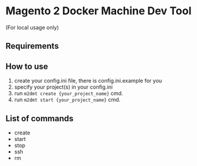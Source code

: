 # Magento 2 Docker Machine Dev Tool

(For local usage only)

## Requirements

## How to use
1) create your config.ini file, there is config.ini.example for you
2) specify your project(s) in your config.ini
3) run `m2dmt create {your_project_name}` cmd.
4) run `m2dmt start {your_project_name}` cmd.

## List of commands

- create
- start
- stop
- ssh
- rm
